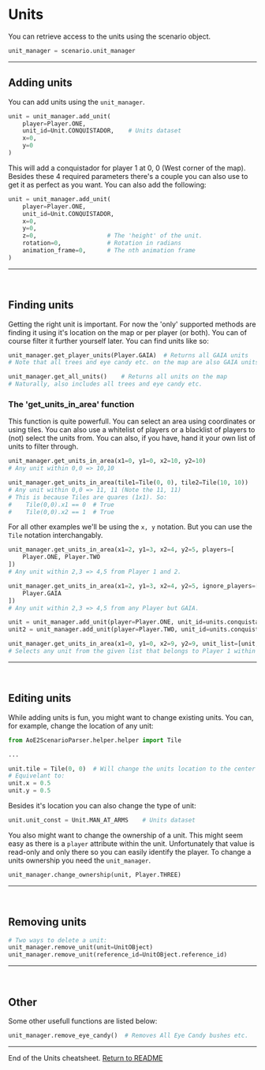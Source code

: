 # Units

You can retrieve access to the units using the scenario object. 

```py
unit_manager = scenario.unit_manager
```

---

## Adding units

You can add units using the `unit_manager`. 

```py
unit = unit_manager.add_unit(
    player=Player.ONE,
    unit_id=Unit.CONQUISTADOR,    # Units dataset
    x=0,
    y=0
)
```
This will add a conquistador for player 1 at 0, 0 (West corner of the map). Besides these 4 required parameters there's a couple you can also use to get it as perfect as you want. You can also add the following:
```py
unit = unit_manager.add_unit(
    player=Player.ONE,
    unit_id=Unit.CONQUISTADOR,
    x=0,
    y=0,
    z=0,                    # The 'height' of the unit. 
    rotation=0,             # Rotation in radians
    animation_frame=0,      # The nth animation frame
)
```

---
&nbsp;  

## Finding units
Getting the right unit is important. For now the 'only' supported methods are finding it using it's location on the map or per player (or both). You can of course filter it further yourself later. You can find units like so:
```py
unit_manager.get_player_units(Player.GAIA)  # Returns all GAIA units 
# Note that all trees and eye candy etc. on the map are also GAIA units.

unit_manager.get_all_units()    # Returns all units on the map
# Naturally, also includes all trees and eye candy etc.
```
### The 'get_units_in_area' function
This function is quite powerfull. You can select an area using coordinates or using tiles. You can also use a whitelist of players or a blacklist of players to (not) select the units from. You can also, if you have, hand it your own list of units to filter through.
```py
unit_manager.get_units_in_area(x1=0, y1=0, x2=10, y2=10)
# Any unit within 0,0 => 10,10

unit_manager.get_units_in_area(tile1=Tile(0, 0), tile2=Tile(10, 10))
# Any unit within 0,0 => 11, 11 (Note the 11, 11)
# This is because Tiles are quares (1x1). So: 
#    Tile(0,0).x1 == 0  # True  
#    Tile(0,0).x2 == 1  # True
```
For all other examples we'll be using the `x, y` notation. But you can use the `Tile` notation interchangably.
```py
unit_manager.get_units_in_area(x1=2, y1=3, x2=4, y2=5, players=[
    Player.ONE, Player.TWO
])
# Any unit within 2,3 => 4,5 from Player 1 and 2.

unit_manager.get_units_in_area(x1=2, y1=3, x2=4, y2=5, ignore_players=[
    Player.GAIA
])
# Any unit within 2,3 => 4,5 from any Player but GAIA.

unit = unit_manager.add_unit(player=Player.ONE, unit_id=units.conquistador, x=5, y=1)
unit2 = unit_manager.add_unit(player=Player.TWO, unit_id=units.conquistador, x=1, y=5)

unit_manager.get_units_in_area(x1=0, y1=0, x2=9, y2=9, unit_list=[unit, unit2], players=[Player.ONE])
# Selects any unit from the given list that belongs to Player 1 within 0,0 => 9,9.
```

---
&nbsp;  

## Editing units
While adding units is fun, you might want to change existing units. You can, for example, change the location of any unit:
```py
from AoE2ScenarioParser.helper.helper import Tile

...

unit.tile = Tile(0, 0)  # Will change the units location to the center of tile 0,0
# Equivelant to:
unit.x = 0.5
unit.y = 0.5
```

Besides it's location you can also change the type of unit:
```py
unit.unit_const = Unit.MAN_AT_ARMS    # Units dataset
```

You also might want to change the ownership of a unit. This might seem easy as there is a `player` attribute within the unit. Unfortunately that value is read-only and only there so you can easily identify the player. To change a units ownership you need the `unit_manager`.
```py
unit_manager.change_ownership(unit, Player.THREE)
```

---
&nbsp;  

## Removing units
```py
# Two ways to delete a unit:
unit_manager.remove_unit(unit=UnitOBject)
unit_manager.remove_unit(reference_id=UnitOBject.reference_id)
```

---
&nbsp;  

## Other

Some other usefull functions are listed below:

```py
unit_manager.remove_eye_candy()  # Removes All Eye Candy bushes etc.
```
---

End of the Units cheatsheet. [Return to README](./../README.md)